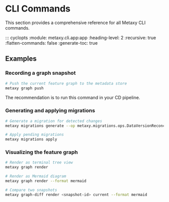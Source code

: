 # CLI Commands

This section provides a comprehensive reference for all Metaxy CLI commands.

::: cyclopts
    :module: metaxy.cli.app:app
    :heading-level: 2
    :recursive: true
    :flatten-commands: false
    :generate-toc: true

## Examples

### Recording a graph snapshot

```bash
# Push the current feature graph to the metadata store
metaxy graph push
```

The recommendation is to run this command in your CD pipeline.

### Generating and applying migrations

```bash
# Generate a migration for detected changes
metaxy migrations generate --op metaxy.migrations.ops.DataVersionReconciliation

# Apply pending migrations
metaxy migrations apply
```

### Visualizing the feature graph

```bash
# Render as terminal tree view
metaxy graph render

# Render as Mermaid diagram
metaxy graph render --format mermaid

# Compare two snapshots
metaxy graph-diff render <snapshot-id> current --format mermaid
```

